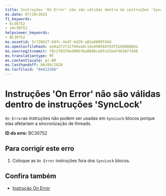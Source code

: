 ```yaml
---
title: Instruções 'On Error' não são válidas dentro de instruções 'SyncLock'
ms.date: 07/20/2015
f1_keywords:
- bc30752
- vbc30752
helpviewer_keywords:
- BC30752
ms.assetid: 5c726627-b0fc-4edf-bd29-a83a0009f44d
ms.openlocfilehash: ea9a2f2f32f49aa0c14e498584f03f51b900860a
ms.sourcegitcommit: f8c270376ed905f6a8896ce0fe25b4f4b38ff498
ms.translationtype: MT
ms.contentlocale: pt-BR
ms.lasthandoff: 06/04/2020
ms.locfileid: "84412566"
---
```

# <a name="on-error-statements-are-not-valid-within-synclock-statements"></a>Instruções 'On Error' não são válidas dentro de instruções 'SyncLock'
`On Error`as instruções não podem ser usadas em `SyncLock` blocos porque elas afetariam a sincronização de threads.  
  
 **ID do erro:** BC30752  
  
## <a name="to-correct-this-error"></a>Para corrigir este erro  
  
1. Coloque as `On Error` instruções fora dos `SyncLock` blocos.  
  
## <a name="see-also"></a>Confira também

- [Instrução On Error](../language-reference/statements/on-error-statement.md)
